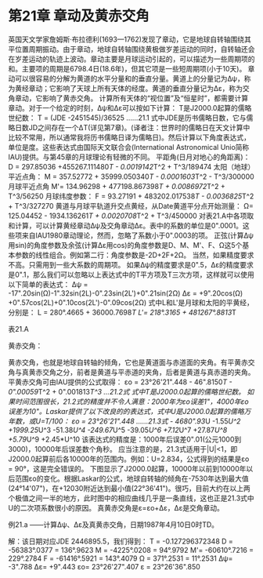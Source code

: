 # 第21章 章动及黄赤交角



  英国天文学家詹姆斯·布拉德利(1693—1762)发现了章动，它是地球自转轴围绕其平位置周期振动。由于章动，地球自转轴围绕黄极做岁差运动的同时，自转轴还会在岁差运动的轨迹上波动。章动主要是月球运动引起的，可以描述为一些周期项的和。主要项的周期是6798.4日(18.6年)，但其它项是一些短周期项(小于10天)。
  章动可以很容易的分解为黄道的水平分量和的垂直分量。黄道上的分量记为Δψ，称为黄经章动；它影响了天球上所有天体的经度。黄道的垂直分量记为Δε，称为交角章动，它影响了黄赤交角。
  计算所有天体的“视位置”及“恒星时”，都需要计算章动。对于一个给定的时刻，Δψ和Δε可以按如下计算：
  T是J2000.0起算的儒略世纪数：
      T = (JDE -2451545)/36525  ……21.1
  式中JDE是历书儒略日数，它与儒略日数JD之间存在一个ΔT(详见第7章)。(译者注：世界时的儒略日在天文计算中比较不常用，所以通常我将历书儒略日译为儒略日)。然后计算以下角度表达式，单位是度。这些表达式由国际天文联合会(International Astronomical Unio简称IAU)提供。与第45章的月球理论有轻微的不同。
  平距角(日月对地心的角距离)：
      D = 297.85036 +455267.111480*T  - 0.0019142*T^2 + T^3/189474
  太阳（地球）平近点角：
      M = 357.52772 + 35999.050340*T  - 0.0001603*T^2 - T^3/300000
  月球平近点角
      M'= 134.96298 + 477198.867398*T + 0.0086972*T^2 + T^3/56250
  月球纬度参数：
      F = 93.27191 + 483202.017538*T  - 0.0036825*T^2 + T^3/327270
  黄道与月球平轨道升交点黄经，从Date黄道平分点开始测量：
      Ω= 125.04452 - 1934.136261*T + 0.0020708*T^2 + T^3/450000
  对表21.A中各项取和计算，可以计算黄经章动Δψ及交角章动Δε。表中的系数的单位是0".0001。这些项来自IAU1980章动理论，然而，忽略了系数小于0".0003的项。
  正弦(计算Δψ用sin)的角度参数及余弦(计算Δε用cos)的角度参数是D、M、M'、F、Ω这5个基本参数的线性组合。例如第二行：角度参数是-2D+2F+2Ω。
  当然，如果精度要求不高。只需用到一些大系数的周期项。
  如果Δψ的精度要求是0".5，Δε的精度要求是0".1，那么我们可以忽略以上表达式中的T平方项及T三次方项，这样就可以使用以下简单的表达式：
    Δψ = -17".20sin(Ω)-1".32sin(2L)-0".23sin(2L')+0".21sin(2Ω)
    Δε = +9".20cos(Ω) +0".57cos(2L)+0".10cos(2L')-0".09cos(2Ω)
式中L和L'是月球和太阳的平黄经，分别是：
    L = 280°.4665 + 36000.7698*T
    L'= 218°.3165 + 481267°.8813*T

表21.A

黄赤交角：

  黄赤交角，也就是地球自转轴的倾角，它也是黄道面与赤道面的夹角。有平黄赤交角与真黄赤交角之分，前者是黄道与平赤道的夹角，后者是黄道与真赤道的夹角。
  平黄赤交角可由IAU提供的公式取得：
    εo = 23°26'21".448 - 46".8150*T - 0".00059*T^2 + 0".001813*T^3 …21.2式
  式中T是J2000.0起算的儒略世纪数。
  如果时间范围很长，21.2式的精度并不令人满意：2000年为εo误差1"，4000年εo误差为10"。Laskar提供了以下改良的的表达式，式中U是J2000.0起算的儒略万年数，或U=T/100：
    εo = 23°26'21".448  ……21.3式
         - 4680".93*U
              -1.55*U^2
           +1999.25*U^3
             -51.38*U^4
            -249.67*U^5
             -39.05*U^6
              +7.12*U^7
             +27.87*U^8
              +5.79*U^9
              +2.45*U^10
  该表达式的精度是：1000年后误差0".01(公元1000到3000)，10000年后误差数个角秒。
  应当注意的是，21.3式适用于|U|<1，即J2000.0起算前后各10000年的范围内。例如：U=2.834，公式得到的结果是εo = 90°，这是完全错误的。
  下图显示了J2000.0起算，10000年以前到10000年以后范围εo的变化。根据Laskar的公式，地球自转轴的倾角在-7530年达到最大值(24°14'07")，在+12030附近达到最小值(22°36'41")。很巧，目前大约在以上两个极值之间一半的地方，此时图中的相应曲线几乎是一条直线，这也正是21.3式中U的二次项系数很小的原因。
  真黄赤交角是ε=εo+Δε，Δε是交角章动。



  例21.a ——计算Δψ、Δε及真黄赤交角，日期1987年4月10日0时TD。

  解：该日期对应JDE 2446895.5，我们得到：
    T = -0.127296372348
    D = -56383°.0377 = 136°.9623
    M = -4225°.0208  =  94°.9792
    M'= -60610°.7216 = 229°.2784
    F = -61416°.5921 = 143°.4079
   Ω =  371°.2531   =  11°.2531
  Δψ= -3".788
  Δε= +9".443
   εo= 23°26'27".407
   ε = 23°26'36".850

